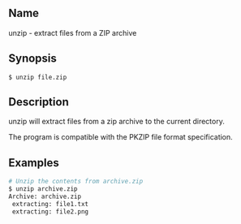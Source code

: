 ## Name

unzip - extract files from a ZIP archive

## Synopsis

```**sh
$ unzip file.zip
```

## Description

unzip will extract files from a zip archive to the current directory. 

The program is compatible with the PKZIP file format specification.

## Examples

```sh
# Unzip the contents from archive.zip
$ unzip archive.zip
Archive: archive.zip
 extracting: file1.txt
 extracting: file2.png
```
